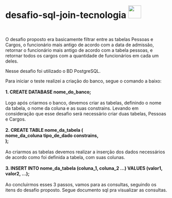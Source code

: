 # desafio-sql-join-tecnologia <img src="https://cdn.jsdelivr.net/gh/devicons/devicon/icons/postgresql/postgresql-original.svg" width="40" />

</br>

<p>
O desafio proposto era basicamente filtrar entre as tabelas Pessoas e Cargos, o funcionário mais antigo de acordo com a data de admissão, retornar o funcionário mais antigo de acordo com a tabela pessoas, e retornar todos os cargos com a quantidade de funcionários em cada um deles.
</p>

<p>
Nesse desafio foi utilizado o BD PostgreSQL.
</p>

<p>
Para iniciar o teste realizei a criação do banco, segue o comando a baixo:
  <br>
  <br>
  <b>1. CREATE DATABASE nome_do_banco;</b>
  <br>
  <br>
  Logo após criarmos o banco, devemos criar as tabelas, definindo o nome da tabela, o nome da coluna e as suas constrains. Levando em consideração que esse desafio será necessário criar duas tabelas, Pessoas e Cargos.
  <br>
  <br>
  <b>2. CREATE TABLE nome_da_tabela (<br>
    nome_da_coluna tipo_de_dado constrains,<br>
  );</b>
  <br>
  <br>
  Ao criarmos as tabelas devemos realizar a inserção dos dados necessários de acordo como foi definida a tabela, com suas colunas.
  <br>
  <br>
  <b>
   3. INSERT INTO nome_da_tabela (coluna_1, coluna_2 ...) VALUES (valor1, valor2, ...);
  </b>
  <br>
  <br>
  Ao concluirmos esses 3 passos, vamos para as consultas, seguindo os itens do desafio proposto. Segue documento sql pra visualizar as consultas.
</p>

